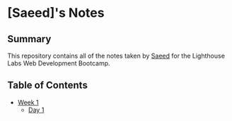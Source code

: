 # [Saeed]'s Notes
## Summary
This repository contains all of the notes taken by [Saeed](https://github.com/Saeed6433) for the Lighthouse Labs Web Development Bootcamp.
## Table of Contents
* [Week 1](/Week_1)
  * [Day 1](/Week_1/Day_1)